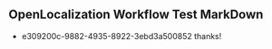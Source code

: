 ## OpenLocalization Workflow Test MarkDown
* e309200c-9882-4935-8922-3ebd3a500852 thanks!

<!--HONumber=Jul16_HO4-->


